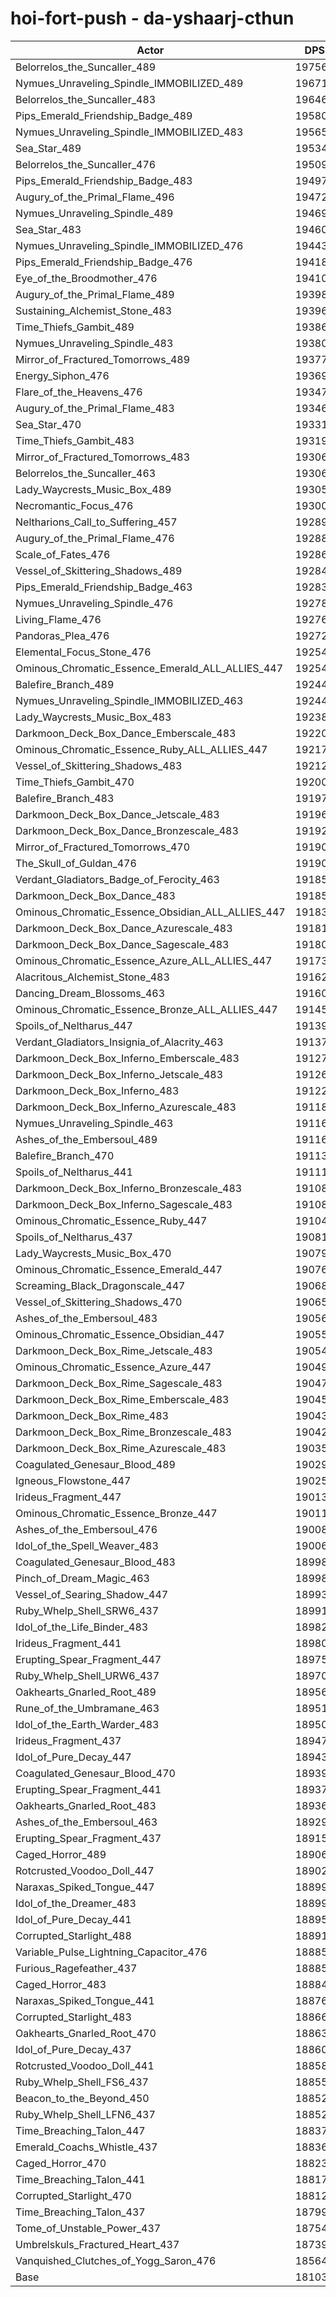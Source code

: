 # hoi-fort-push - da-yshaarj-cthun
| Actor | DPS | Increase |
|---|:---:|:---:|
|Belorrelos_the_Suncaller_489|197564|9.13%|
|Nymues_Unraveling_Spindle_IMMOBILIZED_489|196714|8.66%|
|Belorrelos_the_Suncaller_483|196466|8.52%|
|Pips_Emerald_Friendship_Badge_489|195808|8.16%|
|Nymues_Unraveling_Spindle_IMMOBILIZED_483|195651|8.07%|
|Sea_Star_489|195348|7.90%|
|Belorrelos_the_Suncaller_476|195097|7.77%|
|Pips_Emerald_Friendship_Badge_483|194972|7.70%|
|Augury_of_the_Primal_Flame_496|194721|7.56%|
|Nymues_Unraveling_Spindle_489|194690|7.54%|
|Sea_Star_483|194606|7.49%|
|Nymues_Unraveling_Spindle_IMMOBILIZED_476|194438|7.40%|
|Pips_Emerald_Friendship_Badge_476|194188|7.26%|
|Eye_of_the_Broodmother_476|194107|7.22%|
|Augury_of_the_Primal_Flame_489|193985|7.15%|
|Sustaining_Alchemist_Stone_483|193961|7.14%|
|Time_Thiefs_Gambit_489|193863|7.08%|
|Nymues_Unraveling_Spindle_483|193804|7.05%|
|Mirror_of_Fractured_Tomorrows_489|193779|7.04%|
|Energy_Siphon_476|193698|6.99%|
|Flare_of_the_Heavens_476|193473|6.87%|
|Augury_of_the_Primal_Flame_483|193462|6.86%|
|Sea_Star_470|193315|6.78%|
|Time_Thiefs_Gambit_483|193192|6.71%|
|Mirror_of_Fractured_Tomorrows_483|193068|6.64%|
|Belorrelos_the_Suncaller_463|193068|6.64%|
|Lady_Waycrests_Music_Box_489|193059|6.64%|
|Necromantic_Focus_476|193007|6.61%|
|Neltharions_Call_to_Suffering_457|192895|6.55%|
|Augury_of_the_Primal_Flame_476|192882|6.54%|
|Scale_of_Fates_476|192866|6.53%|
|Vessel_of_Skittering_Shadows_489|192841|6.52%|
|Pips_Emerald_Friendship_Badge_463|192839|6.52%|
|Nymues_Unraveling_Spindle_476|192780|6.49%|
|Living_Flame_476|192764|6.48%|
|Pandoras_Plea_476|192725|6.45%|
|Elemental_Focus_Stone_476|192543|6.35%|
|Ominous_Chromatic_Essence_Emerald_ALL_ALLIES_447|192542|6.35%|
|Balefire_Branch_489|192443|6.30%|
|Nymues_Unraveling_Spindle_IMMOBILIZED_463|192441|6.30%|
|Lady_Waycrests_Music_Box_483|192385|6.27%|
|Darkmoon_Deck_Box_Dance_Emberscale_483|192203|6.17%|
|Ominous_Chromatic_Essence_Ruby_ALL_ALLIES_447|192173|6.15%|
|Vessel_of_Skittering_Shadows_483|192123|6.12%|
|Time_Thiefs_Gambit_470|192006|6.06%|
|Balefire_Branch_483|191973|6.04%|
|Darkmoon_Deck_Box_Dance_Jetscale_483|191962|6.03%|
|Darkmoon_Deck_Box_Dance_Bronzescale_483|191923|6.01%|
|Mirror_of_Fractured_Tomorrows_470|191900|6.00%|
|The_Skull_of_Guldan_476|191900|6.00%|
|Verdant_Gladiators_Badge_of_Ferocity_463|191858|5.98%|
|Darkmoon_Deck_Box_Dance_483|191851|5.97%|
|Ominous_Chromatic_Essence_Obsidian_ALL_ALLIES_447|191836|5.96%|
|Darkmoon_Deck_Box_Dance_Azurescale_483|191812|5.95%|
|Darkmoon_Deck_Box_Dance_Sagescale_483|191809|5.95%|
|Ominous_Chromatic_Essence_Azure_ALL_ALLIES_447|191732|5.91%|
|Alacritous_Alchemist_Stone_483|191623|5.85%|
|Dancing_Dream_Blossoms_463|191607|5.84%|
|Ominous_Chromatic_Essence_Bronze_ALL_ALLIES_447|191451|5.75%|
|Spoils_of_Neltharus_447|191392|5.72%|
|Verdant_Gladiators_Insignia_of_Alacrity_463|191371|5.71%|
|Darkmoon_Deck_Box_Inferno_Emberscale_483|191278|5.66%|
|Darkmoon_Deck_Box_Inferno_Jetscale_483|191264|5.65%|
|Darkmoon_Deck_Box_Inferno_483|191228|5.63%|
|Darkmoon_Deck_Box_Inferno_Azurescale_483|191181|5.60%|
|Nymues_Unraveling_Spindle_463|191164|5.59%|
|Ashes_of_the_Embersoul_489|191161|5.59%|
|Balefire_Branch_470|191133|5.58%|
|Spoils_of_Neltharus_441|191110|5.56%|
|Darkmoon_Deck_Box_Inferno_Bronzescale_483|191085|5.55%|
|Darkmoon_Deck_Box_Inferno_Sagescale_483|191082|5.55%|
|Ominous_Chromatic_Essence_Ruby_447|191043|5.53%|
|Spoils_of_Neltharus_437|190812|5.40%|
|Lady_Waycrests_Music_Box_470|190795|5.39%|
|Ominous_Chromatic_Essence_Emerald_447|190761|5.37%|
|Screaming_Black_Dragonscale_447|190686|5.33%|
|Vessel_of_Skittering_Shadows_470|190659|5.31%|
|Ashes_of_the_Embersoul_483|190567|5.26%|
|Ominous_Chromatic_Essence_Obsidian_447|190558|5.26%|
|Darkmoon_Deck_Box_Rime_Jetscale_483|190543|5.25%|
|Ominous_Chromatic_Essence_Azure_447|190490|5.22%|
|Darkmoon_Deck_Box_Rime_Sagescale_483|190477|5.21%|
|Darkmoon_Deck_Box_Rime_Emberscale_483|190456|5.20%|
|Darkmoon_Deck_Box_Rime_483|190431|5.19%|
|Darkmoon_Deck_Box_Rime_Bronzescale_483|190429|5.19%|
|Darkmoon_Deck_Box_Rime_Azurescale_483|190357|5.15%|
|Coagulated_Genesaur_Blood_489|190294|5.11%|
|Igneous_Flowstone_447|190250|5.09%|
|Irideus_Fragment_447|190137|5.03%|
|Ominous_Chromatic_Essence_Bronze_447|190118|5.01%|
|Ashes_of_the_Embersoul_476|190088|5.00%|
|Idol_of_the_Spell_Weaver_483|190060|4.98%|
|Coagulated_Genesaur_Blood_483|189989|4.94%|
|Pinch_of_Dream_Magic_463|189980|4.94%|
|Vessel_of_Searing_Shadow_447|189937|4.91%|
|Ruby_Whelp_Shell_SRW6_437|189916|4.90%|
|Idol_of_the_Life_Binder_483|189824|4.85%|
|Irideus_Fragment_441|189802|4.84%|
|Erupting_Spear_Fragment_447|189759|4.82%|
|Ruby_Whelp_Shell_URW6_437|189708|4.79%|
|Oakhearts_Gnarled_Root_489|189569|4.71%|
|Rune_of_the_Umbramane_463|189515|4.68%|
|Idol_of_the_Earth_Warder_483|189506|4.68%|
|Irideus_Fragment_437|189475|4.66%|
|Idol_of_Pure_Decay_447|189435|4.64%|
|Coagulated_Genesaur_Blood_470|189399|4.62%|
|Erupting_Spear_Fragment_441|189379|4.61%|
|Oakhearts_Gnarled_Root_483|189361|4.60%|
|Ashes_of_the_Embersoul_463|189297|4.56%|
|Erupting_Spear_Fragment_437|189159|4.49%|
|Caged_Horror_489|189066|4.43%|
|Rotcrusted_Voodoo_Doll_447|189025|4.41%|
|Naraxas_Spiked_Tongue_447|188995|4.39%|
|Idol_of_the_Dreamer_483|188992|4.39%|
|Idol_of_Pure_Decay_441|188959|4.37%|
|Corrupted_Starlight_488|188910|4.35%|
|Variable_Pulse_Lightning_Capacitor_476|188858|4.32%|
|Furious_Ragefeather_437|188850|4.31%|
|Caged_Horror_483|188845|4.31%|
|Naraxas_Spiked_Tongue_441|188766|4.27%|
|Corrupted_Starlight_483|188665|4.21%|
|Oakhearts_Gnarled_Root_470|188638|4.20%|
|Idol_of_Pure_Decay_437|188600|4.18%|
|Rotcrusted_Voodoo_Doll_441|188582|4.17%|
|Ruby_Whelp_Shell_FS6_437|188559|4.15%|
|Beacon_to_the_Beyond_450|188521|4.13%|
|Ruby_Whelp_Shell_LFN6_437|188520|4.13%|
|Time_Breaching_Talon_447|188379|4.05%|
|Emerald_Coachs_Whistle_437|188364|4.05%|
|Caged_Horror_470|188231|3.97%|
|Time_Breaching_Talon_441|188170|3.94%|
|Corrupted_Starlight_470|188128|3.92%|
|Time_Breaching_Talon_437|187999|3.84%|
|Tome_of_Unstable_Power_437|187543|3.59%|
|Umbrelskuls_Fractured_Heart_437|187390|3.51%|
|Vanquished_Clutches_of_Yogg_Saron_476|185642|2.54%|
|Base|181039|0.00%|

